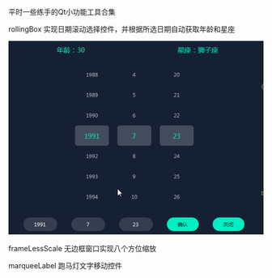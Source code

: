 平时一些练手的Qt小功能工具合集

rollingBox
实现日期滚动选择控件，并根据所选日期自动获取年龄和星座

![image](https://github.com/KikyoShaw/QtWidgetsApplication/blob/master/GIF/rollingBox.gif)

frameLessScale
无边框窗口实现八个方位缩放

marqueeLabel
跑马灯文字移动控件
